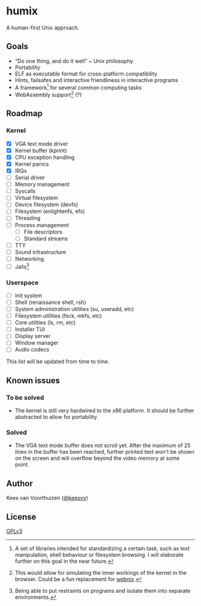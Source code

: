 # humix

A human-first Unix approach.

## Goals

- “Do one thing, and do it well” ~ Unix philosophy
- Portability
- ELF as executable format for cross-platform compatibility
- Hints, failsafes and interactive friendliness in interactive programs
- A framework[^1] for several common computing tasks
- WebAssembly support[^2] (?)

[^1]:
    A set of libraries intended for standardizing a certain task, such as
    text manipulation, shell behaviour or filesystem browsing. I will elaborate
    further on this goal in the near future.

[^2]:
    This would allow for simulating the inner workings of the kernel in the
    browser. Could be a fun replacement for [webnix](https://github.com/keesvv/webnix).

## Roadmap

### Kernel

- [x] VGA text mode driver
- [x] Kernel buffer (kprint)
- [x] CPU exception handling
- [x] Kernel panics
- [x] IRQs
- [ ] Serial driver
- [ ] Memory management
- [ ] Syscalls
- [ ] Virtual filesystem
- [ ] Device filesystem (devfs)
- [ ] Filesystem (enlightenfs, efs)
- [ ] Threading
- [ ] Process management
  - [ ] File descriptors
  - [ ] Standard streams
- [ ] TTY
- [ ] Sound infrastructure
- [ ] Networking
- [ ] Jails[^3]

[^3]:
    Being able to put restraints on programs and isolate them into
    separate environments.

### Userspace

- [ ] Init system
- [ ] Shell (renaissance shell, rsh)
- [ ] System administration utilities (su, useradd, etc)
- [ ] Filesystem utilities (fsck, mkfs, etc)
- [ ] Core utilities (ls, rm, etc)
- [ ] Installer TUI
- [ ] Display server
- [ ] Window manager
- [ ] Audio codecs

This list will be updated from time to time.

## Known issues

### To be solved

- The kernel is still very hardwired to the x86 platform. It should
  be further abstracted to allow for portability.

### Solved

- The VGA text mode buffer does not scroll yet. After the maximum
  of 25 lines in the buffer has been reached, further printed text
  won't be shown on the screen and will overflow beyond the video
  memory at some point.

## Author

Kees van Voorthuizen ([@keesvv](https://github.com/keesvv))

## License

[GPLv3](./LICENSE)
